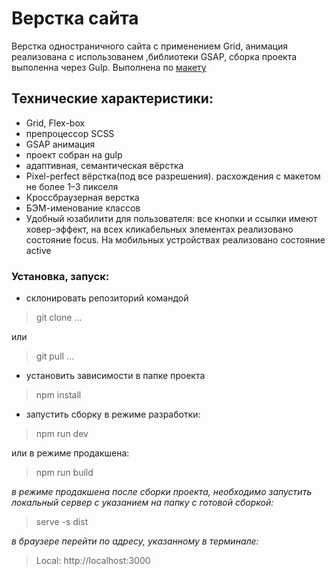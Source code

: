 
# Верстка сайта

Верстка одностраничного сайта с применением Grid, анимация реализована с использованем ,библиотеки GSAP, сборка проекта выполенна через Gulp. 
Выполнена по [макету](https://www.figma.com/file/DJzjmqBLt0NQDzmFpWxIOq/Photo-(Copy)?type=design&node-id=0-1&mode=design&t=y6HYOoBh4XazCgud-0) 


## Технические характеристики:

- Grid, Flex-box
- препроцессор SCSS
- GSAP анимация
- проект собран на gulp
- адаптивная, семантическая вёрстка
- Pixel-perfect вёрстка(под все разрешения). расхождения с макетом не более 1–3 пикселя
- Кроссбраузерная верстка
- БЭМ-именование классов
- Удобный юзабилити для пользователя: все кнопки и ссылки имеют ховер-эффект, на всех кликабельных элементах реализовано состояние focus. На мобильных устройствах реализовано состояние active



### Установка, запуск:

- склонировать репозиторий командой

> git clone ...

или

> git pull ...

- установить зависимости в папке проекта

> npm install

- запустить сборку в режиме разработки:

> npm run dev

или в режиме продакшена: 

> npm run build

_в режиме продакшена после сборки проекта, необходимо запустить локальный сервер с указанием на папку с готовой сборкой:_

> serve -s dist

_в браузере перейти по адресу, указанному в терминале:_

> Local: http://localhost:3000

